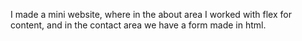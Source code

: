 I made a mini website, where in the about area I worked with flex for content, and in the contact area we have a form made in html.
